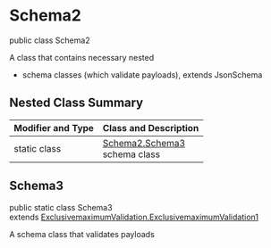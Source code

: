 # Schema2
public class Schema2

A class that contains necessary nested
- schema classes (which validate payloads), extends JsonSchema

## Nested Class Summary
| Modifier and Type | Class and Description |
| ----------------- | ---------------------- |
| static class | [Schema2.Schema3](#schema3)<br> schema class |

## Schema3
public static class Schema3<br>
extends [ExclusivemaximumValidation.ExclusivemaximumValidation1](../../../../../../components/schemas/ExclusivemaximumValidation.md#exclusivemaximumvalidation1)

A schema class that validates payloads
